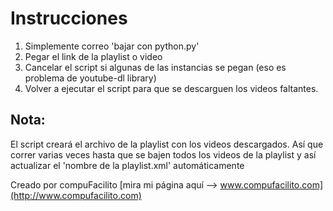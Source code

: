 # Instrucciones

1. Simplemente correo 'bajar con python.py'
2. Pegar el link de la playlist o video
3. Cancelar el script si algunas de las instancias se pegan (eso es problema de youtube-dl library)
4. Volver a ejecutar el script para que se descarguen los videos faltantes.

## Nota:
El script creará el archivo de la playlist con los videos descargados. Así que correr varias veces hasta que se bajen todos los videos de la playlist y así actualizar el 'nombre de la playlist.xml' automáticamente

Creado por compuFacilito [mira mi página aquí --> www.compufacilito.com](http://www.compufacilito.com)